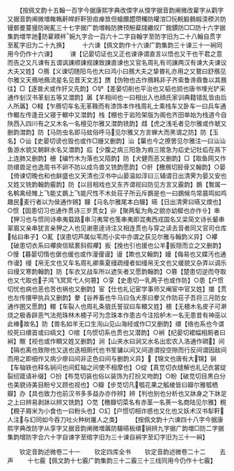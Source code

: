 <!-- { "loadSidebar": true } -->
　　【按佩文韵十五翰一百字今据康熙字典改偄字从愞字据音韵阐微改雚字从鹳字又据音韵阐微増雗鶾鼾皔皯靬狚疸瘅笪但蟺饡趱瓒糷防矔涫□忨輐腶鶨椴渜稬沜防镘鄤曼蔓獌防琬薍三十七字据广韵増螒防脾顸觛薒牋繖叹厂錧鏆防□□防十六字据集韵増竿訑防雚餪袢婉九字合一百六十二字自翰字至防字旧为二十八翰自贯字至薍字旧为二十九换】
　　十六谏【佩文韵作十六谏广韵集韵三十谏三十一裥同用今仍作十六谏】
　　谏【记晏切证也又正也谏诤谓直言以悟也又干也干君之意而告之又凡谏有五谓讽諌顺諌规諌致諌直谏也又官名周礼有司諌两汉有谏大夫谏议大夫又姓】○鴈【义谏切随阳鸟也大曰鸿小曰鴈大夫之挚昬礼亦用之又鵞曰舒鴈见尔雅又天鴈地鴈流星名见晋天文志】赝【伪物也古作鴈韩非子齐索鲁谗鼎鲁以其鴈往】□【逐兽犬或作犴又先韵】○铲【差晏切削也平治也又韬也损也唐书埋光铲采通作刬汉书革刬五等又澘韵】羼【羊相间也一曰相出入也顔氏家训典籍错乱皆由后人所羼】○輚【乍鴈切车名无革鞔而有漆饰本作栈周礼士乘栈车又卧车一曰兵车通作轏左传逢丑父寝于轏中又澘韵】栈【棚也于岩险架版为阁也齐田单始为栈道今自陜西入四川有之又木名一名檀见尔雅又澘韵铣韵】虥【虎之浅毛者见尔雅或作虦又删韵澘韵】防【马防虫名即马蚿俗呼马见尔雅又方言蝉大而黑谓之防】防【玉名】○讪【史晏切谤也毁也或作□姗又删韵】汕【罺也今之撩罟见尔雅注一曰汕汕鱼游水貌又朝鲜水名又澘韵】疝【少腹之病三阳急为瘕三隂急为疝史记牡疝在鬲下上连肺又删韵】栅【编竹木为落也又陌韵】防【犬健而恶又删韵】□【取鱼网又作防缳兽足也逸周书不卵不防以成鸟兽又铣韵愿韵】○骭【檄鴈切胫骨又翰韵】○晏【倚谏切晚也和也鲜盛也又天清也汉书中山晏温如淳曰三辅谓日出清霁为晏又安也又姓又铣韵翰韵霰韵】防【以目相戏也又东齐谓视曰防见方言又霰韵】鷃【鴽属一名鹌禽经雉上飞能丈鷃上飞能尺性不木处荘子所云斥鷃是也一曰鷃候鸟常晨鸣如鸡趣民麦行者以为侯通作鴳】騴【马名尔雅尾本白騴】曣【日出清霁曰曣又煗也】○惯【固患切习也通作贯诗三岁贯女】丱【聚两髦为角之貌亦幼穉也亦作卝】串【狎习也与惯同诗串夷载路串习夷常也笺串夷即混夷西戎国名又梁简文诗长颦串翠眉又亲串犹言亲狎之人也见谢恵逹诗注又相连贯也与穿之读去音者同又官司仓库帖曰串子】○薍【误患切芦属似苇而小实中亦谓之荻见尔雅与翰韵义异】○襻【破患切衣系曰襻庾信赋裠斜假襻】扳【挽也引也援也公羊扳隠而立之又删韵】○慢【暮晏切惰也倨也缓也或作漫僈谩】谩【欺也又翰韵】嫚【侮易也又媟汚也通作谩】缦【帛无文也又车名周礼卿乘夏缦疏缦者如缦帛无文也又缓貌又杂弄以调乐曰缦又寒韵翰韵】防【车衣又战车所以遮矢者又愿韵翰韵】○篡【楚患切逆而夺取也又弋取也子鸿飞冥冥弋人何篡】○孪【史患切一乳两子也或作防】○患【户惯切忧也病也恶也苦也祸也又删韵】宦【仕也礼记宦学事师又阉宦中官又姓】擐【贯也左传擐甲执兵又删韵】豢【谷养畜也牛马曰刍犬豕曰豢又作防荘子吾将三月防女通作圂又愿韵】轘【车裂人也周礼条狼氏誓驭曰车轘又姓】槵【无槵木名皮子可澣烧之极香辟恶气法苑珠林木槵子可为念珠本作患古今注拾栌木一名无患昔有神巫以此棒故名】防【兽名如羊无口生洵山见山海经或作□又删韵】缳【络也系也今谓绞死曰缳首或曰缟文】○绾【鸟惯切系也贯也又潜韵】○裥【纪晏切裙幅相厠者曰裥】覸【视也或作瞷又姓又删韵】涧【山夹水曰涧又水名出宏农入洛通作磵】间【隔也离也致隙也又送也迭相厠代也书笙镛以间又间道谓投空隙而行反间谓因敌间而用之即细作又病少瘳曰间非正色曰间与删韵义异】【锦文也唐有大锦】锏【车轴铁也释名锏问也间釭轴之间使不相摩也】○绽【真苋切衣缝解也礼记衣裳绽裂纫箴请补缀】○扮【布苋切装也俗以装饰为打扮又吻韵】○盼【破苋切目黒白分也美貌诗美目盼兮又顾也视也】○瓣【步苋切凡瓠花果之觚棱皆曰瓣尔雅瓠栖瓣】办【具也致力也前汉书多多益办亦作辨】辨【判也别也分析也又牀身之下牀足之上曰辨易剥牀以辨又铣韵】○苋【檄瓣切菜名有赤茎一名蒉一名商陆见尔雅】粯【粯子屑米为小食也一曰粉头也】○幻【户惯切相诈惑也又化也又妖术汉书犁靬人注与幻同如今吞刀吐火种树屠人之类】
　　【按佩文韵十六谏四十八字今据康熙字典改防字从孪字又据音韵阐微増羼防騴曣板缳锏辨九字据广韵増□防二字据集韵增防字合六十字自谏字至绾字旧为三十谏自裥字至幻字旧为三十一裥】

　　钦定音韵述微卷二十一
　　钦定四库全书
　　钦定音韵述微卷二十二
　　去声
　　十七霰【佩文韵十七霰广韵集韵三十二霰三十三线同用今仍作十七霰】
